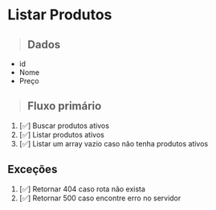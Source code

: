 # Listar Produtos

> ## Dados
* id
* Nome
* Preço

> ## Fluxo primário
1. [✅] Buscar produtos ativos
2. [✅] Listar produtos ativos
3. [✅] Listar um array vazio caso não tenha produtos ativos

## Exceções
1. [✅] Retornar 404 caso rota não exista
2. [✅] Retornar 500 caso encontre erro no servidor